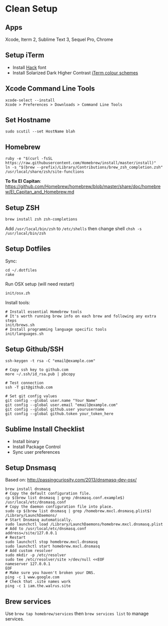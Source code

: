 
# Clean Setup

## Apps

Xcode, Iterm 2, Sublime Text 3, Sequel Pro, Chrome

## Setup iTerm

- Install [Hack](https://github.com/chrissimpkins/Hack) font
- Install Solarized Dark Higher Contrast [iTerm colour schemes](https://github.com/bahlo/iterm-colors) 

## Xcode Command Line Tools

```
xcode-select --install
Xcode > Preferences > Downloads > Command Line Tools
```

## Set Hostname

```
sudo scutil --set HostName blah
```

## Homebrew

```
ruby -e "$(curl -fsSL https://raw.githubusercontent.com/Homebrew/install/master/install)"
ln -s "$(brew --prefix)/Library/Contributions/brew_zsh_completion.zsh" /usr/local/share/zsh/site-functions
```

**To fix El Capitan**: https://github.com/Homebrew/homebrew/blob/master/share/doc/homebrew/El_Capitan_and_Homebrew.md

## Setup ZSH

```
brew install zsh zsh-completions
```

Add `/usr/local/bin/zsh` to `/etc/shells` then change shell `chsh -s /usr/local/bin/zsh`

## Setup Dotfiles

Sync:

```
cd ~/.dotfiles
rake
```

Run OSX setup (will need restart)

```
init/osx.zh
```

Install tools:

```
# Install essential Homebrew tools
# It's worth running brew info on each brew and following any extra steps
init/brews.sh
# Install programming language specific tools
init/languages.sh
```

## Setup Github/SSH

```
ssh-keygen -t rsa -C "email@example.com"

# Copy ssh key to github.com
more ~/.ssh/id_rsa.pub | pbcopy

# Test connection
ssh -T git@github.com

# Set git config values
git config --global user.name "Your Name"
git config --global user.email "email@example.com"
git config --global github.user yourusername
git config --global github.token your_token_here
```

## Sublime Install Checklist

- Install binary
- Install Package Control
- Sync user preferences


## Setup Dnsmasq

Based on: http://passingcuriosity.com/2013/dnsmasq-dev-osx/

```
brew install dnsmasq
# Copy the default configuration file.
cp $(brew list dnsmasq | grep /dnsmasq.conf.example$) /usr/local/etc/dnsmasq.conf
# Copy the daemon configuration file into place.
sudo cp $(brew list dnsmasq | grep /homebrew.mxcl.dnsmasq.plist$) /Library/LaunchDaemons/
# Start Dnsmasq automatically.
sudo launchctl load /Library/LaunchDaemons/homebrew.mxcl.dnsmasq.plist
# Add to /usr/local/etc/dnsmasq.conf
address=/site/127.0.0.1
# Restart
sudo launchctl stop homebrew.mxcl.dnsmasq
sudo launchctl start homebrew.mxcl.dnsmasq
# Add custom resolver
sudo mkdir -p /etc/resolver
sudo tee /etc/resolver/site >/dev/null <<EOF
nameserver 127.0.0.1
EOF
# Make sure you haven't broken your DNS.
ping -c 1 www.google.com
# Check that .site names work
ping -c 1 iam.the.walrus.site
```

## Brew services

Use `brew tap homebrew/services` then `brew services list` to manage services.
